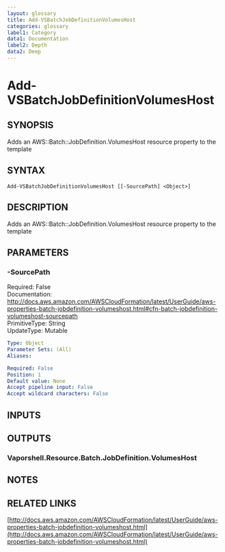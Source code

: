 ```yaml
---
layout: glossary
title: Add-VSBatchJobDefinitionVolumesHost
categories: glossary
label1: Category
data1: Documentation
label2: Depth
data2: Deep
---
```


# Add-VSBatchJobDefinitionVolumesHost

## SYNOPSIS
Adds an AWS::Batch::JobDefinition.VolumesHost resource property to the template

## SYNTAX

```
Add-VSBatchJobDefinitionVolumesHost [[-SourcePath] <Object>]
```

## DESCRIPTION
Adds an AWS::Batch::JobDefinition.VolumesHost resource property to the template

## PARAMETERS

### -SourcePath
Required: False    
Documentation: http://docs.aws.amazon.com/AWSCloudFormation/latest/UserGuide/aws-properties-batch-jobdefinition-volumeshost.html#cfn-batch-jobdefinition-volumeshost-sourcepath    
PrimitiveType: String    
UpdateType: Mutable

```yaml
Type: Object
Parameter Sets: (All)
Aliases: 

Required: False
Position: 1
Default value: None
Accept pipeline input: False
Accept wildcard characters: False
```

## INPUTS

## OUTPUTS

### Vaporshell.Resource.Batch.JobDefinition.VolumesHost

## NOTES

## RELATED LINKS

[http://docs.aws.amazon.com/AWSCloudFormation/latest/UserGuide/aws-properties-batch-jobdefinition-volumeshost.html](http://docs.aws.amazon.com/AWSCloudFormation/latest/UserGuide/aws-properties-batch-jobdefinition-volumeshost.html)

